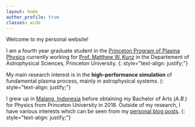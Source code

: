 ```yaml
---
layout: home
author_profile: true
classes: wide
---
```

Welcome to my personal website!

I am a fourth year graduate student in the [Princeton Program of Plasma Physics](https://plasma.princeton.edu) currently working for [Prof. Matthew W. Kunz](https://www.astro.princeton.edu/~kunz/Site/Welcome.html) in the Departement of Astrophysical Sciences, Princeton University.
{: style="text-align: justify;"}

My main research interest is in the **high-performance simulation** of fundamental plasma process, mainly in astrophysical systems.
{: style="text-align: justify;"}

I grew up in [Malang, Indonesia](https://en.wikipedia.org/wiki/Malang) before obtaining my Bachelor of Arts (_A.B._) for Physics from Princeton University in 2018. Outside of my research, I have various interests which can be seen from my [personal blog posts](/blog/).
{: style="text-align: justify;"}
